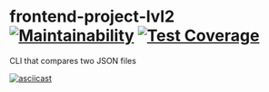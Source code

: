 # frontend-project-lvl2 [![Maintainability](https://api.codeclimate.com/v1/badges/9edd8f049ba62f844dfe/maintainability)](https://codeclimate.com/github/yuliabeton/frontend-project-lvl2/maintainability) [![Test Coverage](https://api.codeclimate.com/v1/badges/9edd8f049ba62f844dfe/test_coverage)](https://codeclimate.com/github/yuliabeton/frontend-project-lvl2/test_coverage)

CLI that compares two JSON files

[![asciicast](https://asciinema.org/a/ohd1jktOk3gSUebM606iO00op.svg)](https://asciinema.org/a/ohd1jktOk3gSUebM606iO00op)
